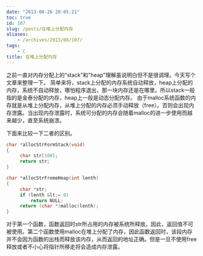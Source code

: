 ```yaml
---
date: "2013-08-26 20:05:21"
toc: true
id: 107
slug: /posts/在堆上分配内存
aliases:
    - /archives/2013/08/107/
tags:
    - C
title: 在堆上分配内存
---
```


之前一直对内存分配上的“stack”和"heap"理解虽说明白但不是很调理。今天写个文章来整理一下。
简单来将，stack上分配的内存系统自动释放，heap上分配的内存，系统不自动释放，哪怕程序退出，那一块内存还是在哪里。所以stack一般指的是金泰分配的内存，heap上一般是动态分配内存。
由于malloc系统函数的内存就是从堆上分配内存，从堆上分配的内存必须手动释放（free）。否则会出现内存泄露。当出现内存泄露时，系统可分配的内存会随着malloc的进一步使用而越来越少，直至系统崩溃。

<!-- more -->

下面来比较一下二者的区别。


```c
char *allocStrFormStack(void)
{
     char str[100];
     return str;
}
```


```c
char *allocStrFromeHeap(int lenth)
{
     char *str;
     if (lenth &lt;= 0)
         return NULL;
     return (char *)malloc(lenth);
}
```

对于第一个函数，函数返回时str所占用的内存被系统所释放，因此，返回值不可被使用。第二个函数使用malloc在堆上分配了内存，因此函数返回时，该段内存并不会因为函数的出栈而释放该内存，从而返回的地址正确。但是一旦不使用free释放或者不小心将指针所移走将会造成内存泄露。